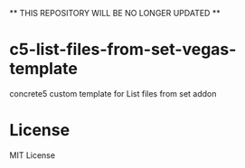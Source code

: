 ** THIS REPOSITORY WILL BE NO LONGER UPDATED **

# c5-list-files-from-set-vegas-template
concrete5 custom template for List files from set addon

# License
MIT License
